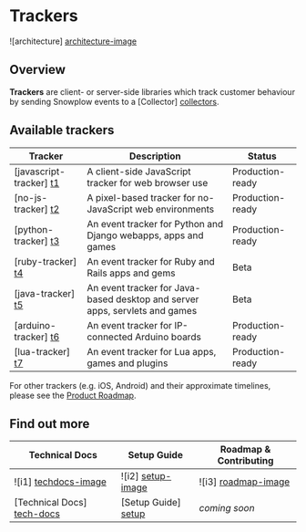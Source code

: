 # Trackers

![architecture] [architecture-image]

## Overview

**Trackers** are client- or server-side libraries which track customer behaviour by sending Snowplow events to a [Collector] [collectors].

## Available trackers

| Tracker                   | Description                                                    | Status           |
|---------------------------|----------------------------------------------------------------|------------------|
| [javascript-tracker] [t1] | A client-side JavaScript tracker for web browser use           | Production-ready |
| [no-js-tracker] [t2]      | A pixel-based tracker for no-JavaScript web environments       | Production-ready |
| [python-tracker] [t3]     | An event tracker for Python and Django webapps, apps and games | Production-ready |
| [ruby-tracker] [t4]       | An event tracker for Ruby and Rails apps and gems              | Beta             |
| [java-tracker] [t5]       | An event tracker for Java-based desktop and server apps, servlets and games | Beta |
| [arduino-tracker] [t6]    | An event tracker for IP-connected Arduino boards               | Production-ready |
| [lua-tracker] [t7]        | An event tracker for Lua apps, games and plugins               | Production-ready |

For other trackers (e.g. iOS, Android) and their approximate timelines, please see the [Product Roadmap][roadmap].

## Find out more

| Technical Docs               | Setup Guide           | Roadmap & Contributing               |         
|------------------------------|-----------------------|--------------------------------------|
| ![i1] [techdocs-image]       | ![i2] [setup-image]   | ![i3] [roadmap-image]                |
| [Technical Docs] [tech-docs] | [Setup Guide] [setup] | _coming soon_                        |

[architecture-image]: https://d3i6fms1cm1j0i.cloudfront.net/github-wiki/images/1-trackers.png
[collectors]: https://github.com/snowplow/snowplow/tree/master/2-collectors
[t1]: https://github.com/snowplow/javascript-tracker
[t2]: ./no-js-tracker/
[t3]: https://github.com/snowplow/python-tracker
[t4]: https://github.com/snowplow/ruby-tracker
[t5]: https://github.com/snowplow/java-tracker
[t6]: https://github.com/snowplow/arduino-tracker
[t7]: https://github.com/snowplow/lua-tracker
[setup]: https://github.com/snowplow/snowplow/wiki/Setting-up-a-Tracker
[tech-docs]: https://github.com/snowplow/snowplow/wiki/trackers
[wiki]: https://github.com/snowplow/snowplow/wiki
[techdocs-image]: https://d3i6fms1cm1j0i.cloudfront.net/github/images/techdocs.png
[setup-image]: https://d3i6fms1cm1j0i.cloudfront.net/github/images/setup.png
[roadmap-image]: https://d3i6fms1cm1j0i.cloudfront.net/github/images/roadmap.png
[roadmap]: https://github.com/snowplow/snowplow/wiki/Product-roadmap

